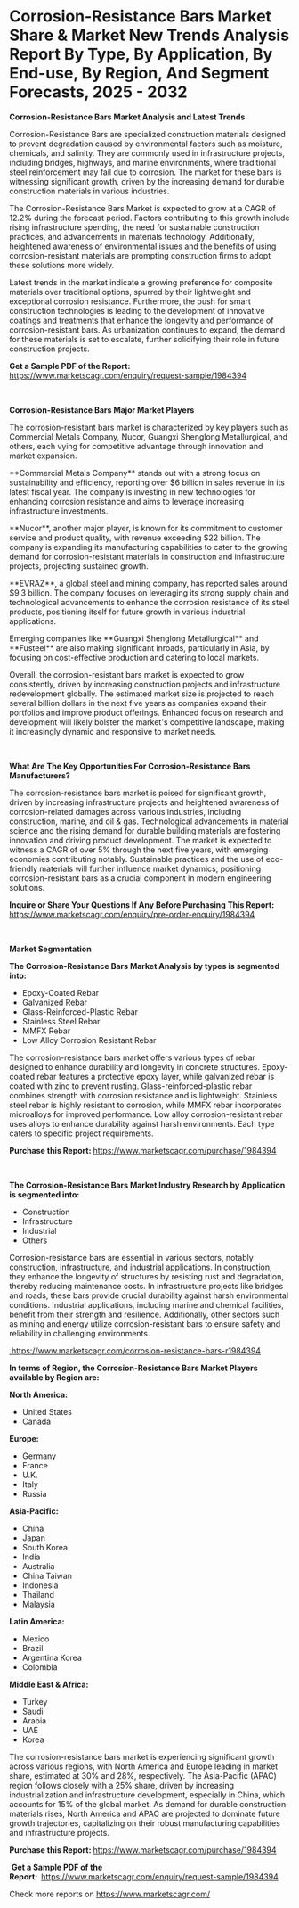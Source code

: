 <p><h1>Corrosion-Resistance Bars Market Share & Market New Trends Analysis Report By Type, By Application, By End-use, By Region, And Segment Forecasts, 2025 - 2032</h1></p><p><strong>Corrosion-Resistance Bars Market Analysis and Latest Trends</strong></p>
<p><p>Corrosion-Resistance Bars are specialized construction materials designed to prevent degradation caused by environmental factors such as moisture, chemicals, and salinity. They are commonly used in infrastructure projects, including bridges, highways, and marine environments, where traditional steel reinforcement may fail due to corrosion. The market for these bars is witnessing significant growth, driven by the increasing demand for durable construction materials in various industries.</p><p>The Corrosion-Resistance Bars Market is expected to grow at a CAGR of 12.2% during the forecast period. Factors contributing to this growth include rising infrastructure spending, the need for sustainable construction practices, and advancements in materials technology. Additionally, heightened awareness of environmental issues and the benefits of using corrosion-resistant materials are prompting construction firms to adopt these solutions more widely.</p><p>Latest trends in the market indicate a growing preference for composite materials over traditional options, spurred by their lightweight and exceptional corrosion resistance. Furthermore, the push for smart construction technologies is leading to the development of innovative coatings and treatments that enhance the longevity and performance of corrosion-resistant bars. As urbanization continues to expand, the demand for these materials is set to escalate, further solidifying their role in future construction projects.</p></p>
<p><strong>Get a Sample PDF of the Report:&nbsp;</strong> <a href="https://www.marketscagr.com/enquiry/request-sample/1984394?utm_campaign=2276&utm_medium=2&utm_source=Github&utm_content=ia&utm_term=05022025&utm_id=corrosion-resistance-bars">https://www.marketscagr.com/enquiry/request-sample/1984394</a></p>
<p>&nbsp;</p>
<p><strong>Corrosion-Resistance Bars Major Market Players</strong></p>
<p><p>The corrosion-resistant bars market is characterized by key players such as Commercial Metals Company, Nucor, Guangxi Shenglong Metallurgical, and others, each vying for competitive advantage through innovation and market expansion. </p><p>**Commercial Metals Company** stands out with a strong focus on sustainability and efficiency, reporting over $6 billion in sales revenue in its latest fiscal year. The company is investing in new technologies for enhancing corrosion resistance and aims to leverage increasing infrastructure investments.</p><p>**Nucor**, another major player, is known for its commitment to customer service and product quality, with revenue exceeding $22 billion. The company is expanding its manufacturing capabilities to cater to the growing demand for corrosion-resistant materials in construction and infrastructure projects, projecting sustained growth.</p><p>**EVRAZ**, a global steel and mining company, has reported sales around $9.3 billion. The company focuses on leveraging its strong supply chain and technological advancements to enhance the corrosion resistance of its steel products, positioning itself for future growth in various industrial applications.</p><p>Emerging companies like **Guangxi Shenglong Metallurgical** and **Fusteel** are also making significant inroads, particularly in Asia, by focusing on cost-effective production and catering to local markets.</p><p>Overall, the corrosion-resistant bars market is expected to grow consistently, driven by increasing construction projects and infrastructure redevelopment globally. The estimated market size is projected to reach several billion dollars in the next five years as companies expand their portfolios and improve product offerings. Enhanced focus on research and development will likely bolster the market's competitive landscape, making it increasingly dynamic and responsive to market needs.</p></p>
<p>&nbsp;</p>
<p><strong>What Are The Key Opportunities For Corrosion-Resistance Bars Manufacturers?</strong></p>
<p><p>The corrosion-resistance bars market is poised for significant growth, driven by increasing infrastructure projects and heightened awareness of corrosion-related damages across various industries, including construction, marine, and oil & gas. Technological advancements in material science and the rising demand for durable building materials are fostering innovation and driving product development. The market is expected to witness a CAGR of over 5% through the next five years, with emerging economies contributing notably. Sustainable practices and the use of eco-friendly materials will further influence market dynamics, positioning corrosion-resistant bars as a crucial component in modern engineering solutions.</p></p>
<p><strong>Inquire or Share Your Questions If Any Before Purchasing This Report:</strong> <a href="https://www.marketscagr.com/enquiry/pre-order-enquiry/1984394?utm_campaign=2276&utm_medium=2&utm_source=Github&utm_content=ia&utm_term=05022025&utm_id=corrosion-resistance-bars">https://www.marketscagr.com/enquiry/pre-order-enquiry/1984394</a></p>
<p>&nbsp;</p>
<p><strong>Market Segmentation</strong></p>
<p><strong>The Corrosion-Resistance Bars Market Analysis by types is segmented into:</strong></p>
<p><ul><li>Epoxy-Coated Rebar</li><li>Galvanized Rebar</li><li>Glass-Reinforced-Plastic Rebar</li><li>Stainless Steel Rebar</li><li>MMFX Rebar</li><li>Low Alloy Corrosion Resistant Rebar</li></ul></p>
<p><p>The corrosion-resistance bars market offers various types of rebar designed to enhance durability and longevity in concrete structures. Epoxy-coated rebar features a protective epoxy layer, while galvanized rebar is coated with zinc to prevent rusting. Glass-reinforced-plastic rebar combines strength with corrosion resistance and is lightweight. Stainless steel rebar is highly resistant to corrosion, while MMFX rebar incorporates microalloys for improved performance. Low alloy corrosion-resistant rebar uses alloys to enhance durability against harsh environments. Each type caters to specific project requirements.</p></p>
<p><strong>Purchase this Report:&nbsp;</strong><a href="https://www.marketscagr.com/purchase/1984394?utm_campaign=2276&utm_medium=2&utm_source=Github&utm_content=ia&utm_term=05022025&utm_id=corrosion-resistance-bars">https://www.marketscagr.com/purchase/1984394</a></p>
<p>&nbsp;</p>
<p><strong>The Corrosion-Resistance Bars Market Industry Research by Application is segmented into:</strong></p>
<p><ul><li>Construction</li><li>Infrastructure</li><li>Industrial</li><li>Others</li></ul></p>
<p><p>Corrosion-resistance bars are essential in various sectors, notably construction, infrastructure, and industrial applications. In construction, they enhance the longevity of structures by resisting rust and degradation, thereby reducing maintenance costs. In infrastructure projects like bridges and roads, these bars provide crucial durability against harsh environmental conditions. Industrial applications, including marine and chemical facilities, benefit from their strength and resilience. Additionally, other sectors such as mining and energy utilize corrosion-resistant bars to ensure safety and reliability in challenging environments.</p></p>
<p><a href="https://www.marketscagr.com/corrosion-resistance-bars-r1984394?utm_campaign=2276&utm_medium=2&utm_source=Github&utm_content=ia&utm_term=05022025&utm_id=corrosion-resistance-bars">&nbsp;https://www.marketscagr.com/corrosion-resistance-bars-r1984394</a></p>
<p><strong>In terms of Region, the Corrosion-Resistance Bars Market Players available by Region are:</strong></p>
<p>
    <p> <strong> North America: </strong>
        <ul>
            <li>United States</li>
            <li>Canada</li>
        </ul>
        </p> 
    <p> <strong> Europe: </strong>
        <ul>
            <li>Germany</li>
            <li>France</li>
            <li>U.K.</li>
            <li>Italy</li>
            <li>Russia</li>
        </ul>
        </p> 
    <p> <strong> Asia-Pacific: </strong>
        <ul>
            <li>China</li>
            <li>Japan</li>
            <li>South Korea</li>
            <li>India</li>
            <li>Australia</li>
            <li>China Taiwan</li>
            <li>Indonesia</li>
            <li>Thailand</li>
            <li>Malaysia</li>
        </ul>
        </p> 
    <p> <strong> Latin America: </strong>
        <ul>
            <li>Mexico</li>
            <li>Brazil</li>
            <li>Argentina Korea</li>
            <li>Colombia</li>
        </ul>
        </p> 
    <p> <strong> Middle East & Africa: </strong>
        <ul>
            <li>Turkey</li>
            <li>Saudi</li>
            <li>Arabia</li>
            <li>UAE</li>
            <li>Korea</li>
        </ul>
    </p>
    </p>
<p><p>The corrosion-resistance bars market is experiencing significant growth across various regions, with North America and Europe leading in market share, estimated at 30% and 28%, respectively. The Asia-Pacific (APAC) region follows closely with a 25% share, driven by increasing industrialization and infrastructure development, especially in China, which accounts for 15% of the global market. As demand for durable construction materials rises, North America and APAC are projected to dominate future growth trajectories, capitalizing on their robust manufacturing capabilities and infrastructure projects.</p></p>
<p><strong>Purchase this Report: </strong><a href="https://www.marketscagr.com/purchase/1984394?utm_campaign=2276&utm_medium=2&utm_source=Github&utm_content=ia&utm_term=05022025&utm_id=corrosion-resistance-bars">https://www.marketscagr.com/purchase/1984394</a></p>
<p>&nbsp;<strong>Get a Sample PDF of the Report:&nbsp;&nbsp;</strong><a href="https://www.marketscagr.com/enquiry/request-sample/1984394?utm_campaign=2276&utm_medium=2&utm_source=Github&utm_content=ia&utm_term=05022025&utm_id=corrosion-resistance-bars">https://www.marketscagr.com/enquiry/request-sample/1984394</a></p>
<p><strong></strong></p>
<p>Check more reports on <a href="https://www.marketscagr.com/?utm_campaign=2276&utm_medium=2&utm_source=Github&utm_content=ia&utm_term=05022025&utm_id=corrosion-resistance-bars">https://www.marketscagr.com/</a></p>